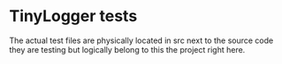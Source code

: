 # TinyLogger tests

The actual test files are physically located in src next to the source code they are testing
but logically belong to this the project right here.
